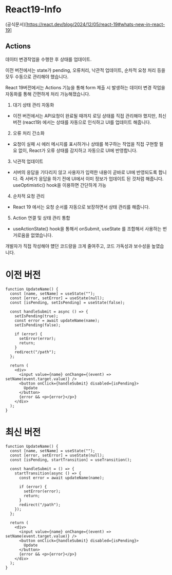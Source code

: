 # React19-Info
(공식문서)[https://react.dev/blog/2024/12/05/react-19#whats-new-in-react-19]

## Actions

데이터 변경작업을 수행한 후 상태를 업데이트. 

이전 버전에서는 state가 pending, 오류처리, 낙관적 업데이트, 순차적 요청 처리 등을 모두 수동으로 관리해야 했습니다. 

React 19버전에서는 Actions 기능을 통해 form 제출 시 발생하는 데이터 변경 작업을 자동화를 통해 간편하게 처리 가능해졌습니다.

1. 대기 상태 관리 자동화
 - 이전 버전에서는 API요청이 완료될 때까지 로딩 상태를 직접 관리해야 했지만, 최신 버전 (react19) 에서는 상태를 자동으로 인식하고 UI를 업데이트 해줍니다.

2. 오류 처리 간소화
 - 요청이 실패 시 에러 메시지를 표시하거나 상태를 복구하는 작업을 직접 구현할 필요 없이, React가 오류 상태를 감지하고 자동으로 UI에 반영합니다.
3. 낙관적 업데이트
 - 서버의 응답을 기다리지 않고 사용자가 입력한 내용이 곧바로 UI에 반영되도록 합니다. 즉 서버가 응답을 하기 전에 UI에서 이미 정보가 업데이트 된 것처럼 해줍니다.
   useOptimistic() hook을 이용하면 간단하게 가능
4. 순차적 요청 관리
 - React 19 에서는 요청 순서를 자동으로 보장하면서 상태 관리를 해줍니다.
5. Action 연결 및 상태 관리 통합
 - useActionState() hook을 통해서 onSubmit, useState 를 조합해서 사용하는 번거로움을 없앴습니다.

개발자가 직접 작성해야 헀던 코드량을 크게 줄여주고, 코드 가독성과 보수성을 높였습니다.

# 이전 버전
```
function UpdateName() {
  const [name, setName] = useState("");
  const [error, setError] = useState(null);
  const [isPending, setIsPending] = useState(false);

  const handleSubmit = async () => {
    setIsPending(true);
    const error = await updateName(name);
    setIsPending(false);

    if (error) {
      setError(error);
      return;
    } 
    redirect("/path");
  };

  return (
    <div>
      <input value={name} onChange={(event) => setName(event.target.value)} />
      <button onClick={handleSubmit} disabled={isPending}>
        Update
      </button>
      {error && <p>{error}</p>}
    </div>
  );
}
```

# 최신 버전
```
function UpdateName() {
  const [name, setName] = useState("");
  const [error, setError] = useState(null);
  const [isPending, startTransition] = useTransition();

  const handleSubmit = () => {
    startTransition(async () => {
      const error = await updateName(name);

      if (error) {
        setError(error);
        return;
      } 
      redirect("/path");
    });
  };

  return (
    <div>
      <input value={name} onChange={(event) => setName(event.target.value)} />
      <button onClick={handleSubmit} disabled={isPending}>
        Update
      </button>
      {error && <p>{error}</p>}
    </div>
  );
}

```
